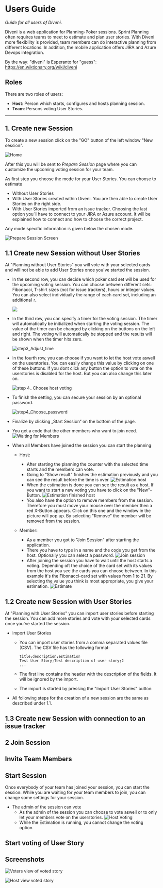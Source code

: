 # Users Guide

*Guide for all users of Diveni.*

Diveni is a web application for Planning-Poker sessions. Sprint Planning often requires teams to
meet to estimate and plan user stories. With Diveni more flexibility is provided, team members can
do interactive planning from different locations. In addition, the mobile application offers JIRA
and Azure Devops integration.

By the way: "diveni" is Esperanto for "guess": <https://en.wiktionary.org/wiki/diveni>

## Roles

There are two roles of users:

* **Host**: Person which starts, configures and hosts planning session.
* **Team**: Persons voting User Stories.

---

## 1. Create new Session

To create a new session click on the "GO" button of the left window "New session".

![Home](../img/diveni_home.png) 


After this you will be sent to *Prepare Session* page where you can customize the upcoming voting 
session for your team.

As first step you choose the mode for your User Stories. You can choose to estimate 

* Without User Stories 
* With User Stories created within Diveni. You are then able to create User Stories on the right side.
* With User Stories imported from an issue tracker. Choosing the last option you’ll have to connect to
  your JIRA or Azure account. It will be explained how to connect and how to choose the correct project.

Any mode specific information is given below the chosen mode.

![Prepare Session Screen](../img/prepare_your_session_selection.png)


## 1.1 Create new Session without User Stories

At "Planning without User Stories" you will vote with your selected cards and will not be able to add
User Stories once you've started the session.

- In the second row, you can decide which poker card set will be used for the upcoming voting
  session. You can choose between different sets: Fibonacci, T-shirt sizes (not for issue trackers),
  hours or integer values. You can also select individually the range of each card set, including
  an additional ```?```.

  ![](../img/Select_card_set.png)

- In the third row, you can specify a timer for the voting session. The timer will automatically be
  initialized when starting the voting session. The value of the timer can be changed by clicking on
  the buttons on the left and right. The voting will automatically be stopped and the results will be
  shown when the timer hits zero.

  ![step3_Adjust_time](../img/adjust_time.png)

- In the fourth row, you can choose if you want to let the host vote aswell on the userstories. You can easily
  change this value by clicking on one of these buttons. If you dont click any button the option to vote on the
  userstories is disabled for the host. But you can also change this later on.

  <img :src="$withBase('/img/host_voting_option_preparePage.png')" alt="step 4_ Choose host voting">

- To finish the setting, you can secure your session by an optional password.

  ![step4_Choose_password](../img/Choose_password.png)

- Finalize by clicking „Start Session“ on the bottom of the page.
- You get a code that the other members who want to join need.
  ![Waiting for Members](../img/waiting_for_members.png)
- When all Members have joined the session you can start the planning
  - Host:
    - After starting the planning the counter with the selected time starts and the members can vote. 
    - Going to "Show result" finishes the estimation previously and you can see the result before the time is over.
      ![Estimation host](../img/Estimation_Host.png)
    - When the estimation is done you can see the result as a host. If you want to start a new voting you have to click on the "New"-Button.
      ![Estimation finished host](../img/Estimation_finished_host.png)
    - You also have the option to remove members from the session. Therefore you must move your mouse over the member then a red X-Button appears. Click on this one and the window in the picture will pop up. By selecting "Remove" the member will be removed from the session.
    
  - Member:
    - As a member you got to "Join Session" after starting the application.
    - There you have to type in a name and the code you get from the host. Optionally you can select a password.
      ![Join session](../img/join_session.png)
    - After joining the session you have to wait until the host starts a voting. Depending oft the choice of the card set with its values from the host you see the cards you can choose between. In this example it's the Fibonacci-card set with values from 1 to 21. By selecting the value you think is most appropriate, you give your estimation.
      ![Estimate](../img/Estimate.png)

## 1.2 Create new Session with User Stories

At "Planning with User Stories" you can import user stories before starting the session. You can add more stories and vote with your selected 
cards once you've started the session.

  - Import User Stories
    - You can import user stories from a comma separated values file (CSV). The CSV file has the following format:
  
      ```
      title;description;estimation
      Test User Story;Test description of user story;2
      ...
      ```
    - The first line contains the header with the description of the fields. It will be ignored by the import.
    - The import is started by pressing the "Import User Stories" button
  - All following steps for the creation of a new session are the same as described under 1.1.

## 1.3 Create new Session with connection to an issue tracker

## 2 Join Session

## Invite Team Members

## Start Session

Once everybody of your team has joined your session, you can start the session. While you are waiting for your team members to join, you can change some settings for your session.

  - The admin of the session can vote
    - As the admin of the session you can choose to vote aswell or to only let your members vote on the userstories.
      <img :src="$withBase('/img/host_Voting.png')" alt="Host Voting">
    - While the Estimation is running, you cannot change the voting option.

## Start voting of User Story


## Screenshots

![Voters view of voted story](../img/userEstimationVoted.png)

![Host view voted story](../img/hostEstimationFinished.png)
